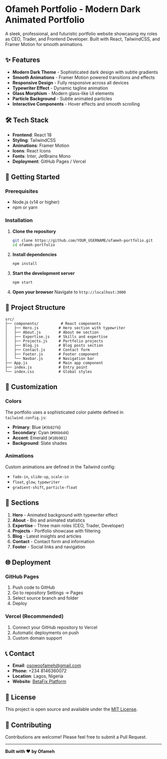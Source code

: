 # Ofameh Portfolio - Modern Dark Animated Portfolio

A sleek, professional, and futuristic portfolio website showcasing my roles as CEO, Trader, and Frontend Developer. Built with React, TailwindCSS, and Framer Motion for smooth animations.

## ✨ Features

- **Modern Dark Theme** - Sophisticated dark design with subtle gradients
- **Smooth Animations** - Framer Motion powered transitions and effects
- **Responsive Design** - Fully responsive across all devices
- **Typewriter Effect** - Dynamic tagline animation
- **Glass Morphism** - Modern glass-like UI elements
- **Particle Background** - Subtle animated particles
- **Interactive Components** - Hover effects and smooth scrolling

## 🛠️ Tech Stack

- **Frontend**: React 18
- **Styling**: TailwindCSS
- **Animations**: Framer Motion
- **Icons**: React Icons
- **Fonts**: Inter, JetBrains Mono
- **Deployment**: GitHub Pages / Vercel

## 🚀 Getting Started

### Prerequisites

- Node.js (v14 or higher)
- npm or yarn

### Installation

1. **Clone the repository**
   ```bash
   git clone https://github.com/YOUR_USERNAME/ofameh-portfolio.git
   cd ofameh-portfolio
   ```

2. **Install dependencies**
   ```bash
   npm install
   ```

3. **Start the development server**
   ```bash
   npm start
   ```

4. **Open your browser**
   Navigate to `http://localhost:3000`

## 📁 Project Structure

```
src/
├── components/          # React components
│   ├── Hero.js         # Hero section with typewriter
│   ├── About.js        # About me section
│   ├── Expertise.js    # Skills and expertise
│   ├── Projects.js     # Portfolio projects
│   ├── Blog.js         # Blog posts section
│   ├── Contact.js      # Contact form
│   ├── Footer.js       # Footer component
│   └── Navbar.js       # Navigation bar
├── App.js              # Main app component
├── index.js            # Entry point
└── index.css           # Global styles
```

## 🎨 Customization

### Colors
The portfolio uses a sophisticated color palette defined in `tailwind.config.js`:
- **Primary**: Blue (`#3b82f6`)
- **Secondary**: Cyan (`#06b6d4`)
- **Accent**: Emerald (`#10b981`)
- **Background**: Slate shades

### Animations
Custom animations are defined in the Tailwind config:
- `fade-in`, `slide-up`, `scale-in`
- `float`, `glow`, `typewriter`
- `gradient-shift`, `particle-float`

## 📱 Sections

1. **Hero** - Animated background with typewriter effect
2. **About** - Bio and animated statistics
3. **Expertise** - Three main roles (CEO, Trader, Developer)
4. **Projects** - Portfolio showcase with filtering
5. **Blog** - Latest insights and articles
6. **Contact** - Contact form and information
7. **Footer** - Social links and navigation

## 🌐 Deployment

### GitHub Pages
1. Push code to GitHub
2. Go to repository Settings → Pages
3. Select source branch and folder
4. Deploy

### Vercel (Recommended)
1. Connect your GitHub repository to Vercel
2. Automatic deployments on push
3. Custom domain support

## 📞 Contact

- **Email**: osowoofameh@gmail.com
- **Phone**: +234 8146360072
- **Location**: Lagos, Nigeria
- **Website**: [BetaFix Platform](https://betafix.vercel.app/)

## 📄 License

This project is open source and available under the [MIT License](LICENSE).

## 🤝 Contributing

Contributions are welcome! Please feel free to submit a Pull Request.

---

**Built with ❤️ by Ofameh**
